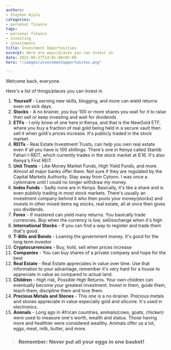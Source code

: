 ```yaml
---
authors:
- Stephen Ajulu
categories:
- personal finance
tags:
- personal finance
- investing
- investments
title: Investment Opportunities
excerpt: Here are ways/places you can invest in
date: 2021-06-27T14:01:00+03:00
hero: "/images/investmentopportunites.png"

---
```

Welcome back, everyone.

Here's a list of things/places you can invest in

 1. **Yourself** - Learning new skills, blogging, and more can wield returns even on sick days.
 2. **Stocks** - A no brainer, you buy 100 or more shares you wait for it to raise then sell or keep investing and wait for dividends
 3. **ETFs** - I only know of one here in Kenya, and that is the NewGold ETF, where you buy a fraction of real gold being held in a secure vault then sell it when gold's prices increase. It's publicly traded in the stock market.
 4. **REITs** - Real Estate Investment Trusts, can help you own real estate even if all you have is 100 shillings. There's one in Kenya called Stanlib Fahari I-REIT, which currently trades in the stock market at 6.16. It's also Kenya's First REIT.
 5. **Unit Trusts** - Like Money Market Funds, High Yield Funds, and more. Almost all major banks offer them. Not sure if they are regulated by the Capital Markets Authority. Stay away from Cytonn. I was once a cytonnaire until I could no longer withdraw my money. 
 6. **Index Funds** - Sadly none are in Kenya. Basically, it's like a share and is even publicly trading in most stock markets. There's usually an investment company behind it who then pools your money(stocks) and invests in other mixed items eg stocks, real estate, all at once then gives you dividends.
 7. **Forex** - If mastered can yield many returns. You basically trade currencies. Buy when the currency is low, sell/exchange when it's high
 8. **International Stocks** - If you can find a way to register and trade them that's good.
 9. **T-Bills and Bonds** - Loaning the government money. It's good for the long term investor
10. **Cryptocurrencies** - Buy, hold, sell when prices increase
11. **Companies** - You can buy shares of a private company and hope for the best
12. **Real Estate** - Real Estate appreciates in value over time. Use that information to your advantage, remember it's very hard for a house to appreciate in value as compared to actual land.
13. **Children** - High risk, Possible High Returns. Your own children can eventually become your greatest investment. Invest in them, guide them, teach them, discipline them and love them.
14. **Precious Metals and Stones** - This one is a no-brainer. Precious metals and stones appreciate in value especially gold and silicone. It's used in electronics.
15. **Animals** - Long ago in African countries, animals(cows, goats, chicken) were used to measure one's worth, wealth and status. Those having more and healthier were considered wealthy. Animals offer us a lot, eggs, meat, milk, butter, and more.

> ### Remember: Never put all your eggs in one basket!
